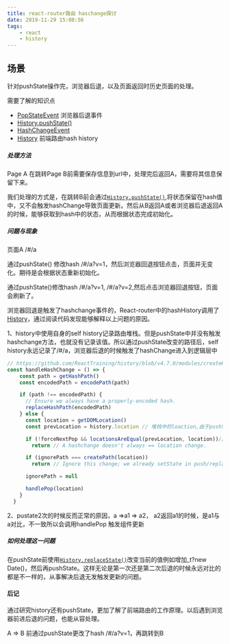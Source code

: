 ```yaml
---
title: react-router路由 haschange探讨
date: 2019-11-29 15:08:56
tags:
	- react
	- history
---
```




## 场景

针对pushState操作完，浏览器后退，以及页面返回时历史页面的处理。

需要了解的知识点

- [PopStateEvent](https://developer.mozilla.org/zh-CN/docs/Web/API/PopStateEvent) 浏览器后退事件
- [History.pushState()](https://developer.mozilla.org/zh-CN/docs/Web/API/History/pushState)
- [HashChangeEvent](https://developer.mozilla.org/en-US/docs/Web/API/HashChangeEvent)
- [History](https://github.com/ReactTraining/history) 前端路由hash history

##### 处理方法

Page A 在跳转Page B前需要保存信息到url中，处理完后返回A，需要将其信息保留下来。

我们处理的方式是，在跳转B前会通过[`History.pushState()`](https://developer.mozilla.org/zh-CN/docs/Web/API/History/pushState),将状态保留在hash值中，又不会触发hashChange导致页面更新。然后从B返回A或者浏览器后退返回A的时候，能够获取到hash中的状态，从而根据状态完成初始化。



##### 问题与现象

页面A /#/a

通过pushState() 修改hash /#/a?v=1，然后浏览器回退按钮点击，页面并无变化。期待是会根据状态重新初始化。

通过pushState()修改hash /#/a?v=1, /#/a?v=2,然后点击浏览器回退按钮，页面会刷新了。

浏览器回退是触发了hashchange事件的，React-router中的hashHistory调用了[History](https://github.com/ReactTraining/history)，通过阅读代码发现能够解释以上问题的原因。

1、history中使用自身的self history记录路由堆栈。但是pushState中并没有触发hashchange方法，也就没有记录该值。所以通过pushState改变的路径后，self history永远记录了/#/a，浏览器后退的时候触发了hashChange进入到逻辑层中

```js
// https://github.com/ReactTraining/history/blob/v4.7.0/modules/createHashHistory.js
const handleHashChange = () => {
    const path = getHashPath()
    const encodedPath = encodePath(path)

    if (path !== encodedPath) {
      // Ensure we always have a properly-encoded hash.
      replaceHashPath(encodedPath)
    } else {
      const location = getDOMLocation()
      const prevLocation = history.location // 堆栈中的loaction,由于pushState改变，所以堆栈中的还是 /#/a

      if (!forceNextPop && locationsAreEqual(prevLocation, location))// 浏览器后退 /#/a 与/#/a对比，一样，所以返回
        return // A hashchange doesn't always == location change.

      if (ignorePath === createPath(location))
        return // Ignore this change; we already setState in push/replace.

      ignorePath = null

      handlePop(location)
    }
  }
```



2、pustate2次的时候反而正常的原因，a =>a1 => a2， a2返回a1的时候，是a1与a对比，不一致所以会调用handlePop 触发组件更新

##### 如何处理这一问题

在pushState前使用[`History.replaceState()`](https://developer.mozilla.org/zh-CN/docs/Web/API/History/replaceState)改变当前的值例如增加_t?new Date()，然后再pushState。这样无论是第一次还是第二次后退的时候永远对比的都是不一样的，从事解决后退无发触发更新的问题。



#### 后记

通过研究history还有pushState，更加了解了前端路由的工作原理。以后遇到浏览器前进后退的问题，也能从容处理。



A => B 前通过pushState更改了hash /#/a?v=1，再跳转到B